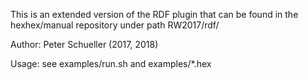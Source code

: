 This is an extended version of the RDF plugin that can be found in the hexhex/manual repository under path RW2017/rdf/

Author: Peter Schueller (2017, 2018)

Usage: see examples/run.sh and examples/*.hex


